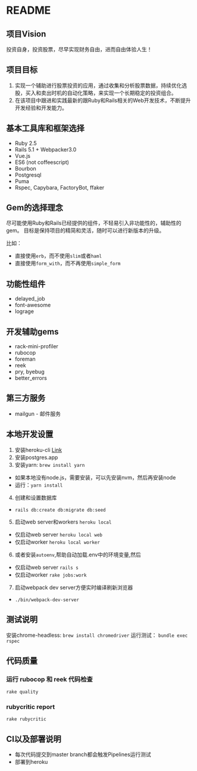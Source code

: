 # README

## 项目Vision

投资自身，投资股票，尽早实现财务自由，进而自由体验人生！

## 项目目标

1. 实现一个辅助进行股票投资的应用，通过收集和分析股票数据，持续优化选股，买入和卖出时机的自动化策略，来实现一个长期稳定的投资组合。
2. 在该项目中跟进和实践最新的跟Ruby和Rails相关的Web开发技术，不断提升开发经验和开发能力。

## 基本工具库和框架选择

* Ruby 2.5
* Rails 5.1 + Webpacker3.0
* Vue.js
* ES6 (not coffeescript)
* Bourbon
* Postgresql
* Puma
* Rspec, Capybara, FactoryBot, ffaker

## Gem的选择理念

尽可能使用Ruby和Rails已经提供的组件，不轻易引入非功能性的，辅助性的gem。
目标是保持项目的精简和灵活，随时可以进行新版本的升级。

比如：

* 直接使用`erb`，而不使用`slim`或者`haml`
* 直接使用`form_with`，而不再使用`simple_form`

## 功能性组件

* delayed_job
* font-awesome
* lograge

## 开发辅助gems

* rack-mini-profiler
* rubocop
* foreman
* reek
* pry, byebug
* better_errors

## 第三方服务

* mailgun - 邮件服务

## 本地开发设置
1. 安装heroku-cli [Link](https://devcenter.heroku.com/articles/heroku-cli#macos)
2. 安装postgres.app
3. 安装yarn: `brew install yarn`
  * 如果本地没有node.js，需要安装，可以先安装nvm，然后再安装node
  * 运行：`yarn install`
4. 创建和设置数据库
  * `rails db:create db:migrate db:seed`
5. 启动web server和workers `heroku local`
  * 仅启动web server `heroku local web`
  * 仅启动worker `heroku local worker`
6. 或者安装`autoenv`,帮助自动加载.env中的环境变量,然后
  * 仅启动web server `rails s`
  * 仅启动worker `rake jobs:work`
7. 启动webpack dev server方便实时编译刷新浏览器
  * `./bin/webpack-dev-server`

## 测试说明
安装chrome-headless: `brew install chromedriver`
运行测试：
`bundle exec rspec`

## 代码质量
### 运行 rubocop 和 reek 代码检查
`rake quality`

### rubycritic report
`rake rubycritic`

## CI以及部署说明
* 每次代码提交到master branch都会触发Pipelines运行测试
* 部署到heroku
